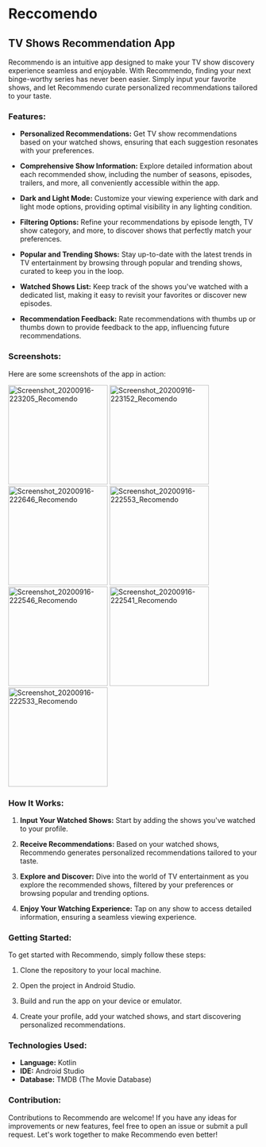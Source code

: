 # Reccomendo

## TV Shows Recommendation App

Recommendo is an intuitive app designed to make your TV show discovery experience seamless and enjoyable. With Recommendo, finding your next binge-worthy series has never been easier. Simply input your favorite shows, and let Recommendo curate personalized recommendations tailored to your taste.

### Features:

- **Personalized Recommendations:** Get TV show recommendations based on your watched shows, ensuring that each suggestion resonates with your preferences.
  
- **Comprehensive Show Information:** Explore detailed information about each recommended show, including the number of seasons, episodes, trailers, and more, all conveniently accessible within the app.
  
- **Dark and Light Mode:** Customize your viewing experience with dark and light mode options, providing optimal visibility in any lighting condition.
  
- **Filtering Options:** Refine your recommendations by episode length, TV show category, and more, to discover shows that perfectly match your preferences.
  
- **Popular and Trending Shows:** Stay up-to-date with the latest trends in TV entertainment by browsing through popular and trending shows, curated to keep you in the loop.
  
- **Watched Shows List:** Keep track of the shows you've watched with a dedicated list, making it easy to revisit your favorites or discover new episodes.
  
- **Recommendation Feedback:** Rate recommendations with thumbs up or thumbs down to provide feedback to the app, influencing future recommendations.

### Screenshots:

Here are some screenshots of the app in action:

<img src="https://github.com/liel20946/Reccomendo/assets/13507497/73d65116-825c-4be4-9b2a-0e37f398e2cd" alt="Screenshot_20200916-223205_Recomendo" width="200px">
<img src="https://github.com/liel20946/Reccomendo/assets/13507497/b71852c5-f4d0-43cf-923d-302f8b86cddf" alt="Screenshot_20200916-223152_Recomendo" width="200px">
<img src="https://github.com/liel20946/Reccomendo/assets/13507497/701d0396-fe39-46ea-ac16-a1010167e063" alt="Screenshot_20200916-222646_Recomendo" width="200px">
<img src="https://github.com/liel20946/Reccomendo/assets/13507497/15dfacc0-1c0a-4699-9a56-911ab6193b5d" alt="Screenshot_20200916-222553_Recomendo" width="200px">
<img src="https://github.com/liel20946/Reccomendo/assets/13507497/e75f6dfa-d39f-40b4-b0ea-417220558e8d" alt="Screenshot_20200916-222546_Recomendo" width="200px">
<img src="https://github.com/liel20946/Reccomendo/assets/13507497/a7466a55-ce77-45e1-86b0-37bea212ac2e" alt="Screenshot_20200916-222541_Recomendo" width="200px">
<img src="https://github.com/liel20946/Reccomendo/assets/13507497/bad8abdf-1dc0-4fe3-b84b-3d7fef3c202a" alt="Screenshot_20200916-222533_Recomendo" width="200px">


### How It Works:

1. **Input Your Watched Shows:** Start by adding the shows you've watched to your profile.
  
2. **Receive Recommendations:** Based on your watched shows, Recommendo generates personalized recommendations tailored to your taste.
  
3. **Explore and Discover:** Dive into the world of TV entertainment as you explore the recommended shows, filtered by your preferences or browsing popular and trending options.
  
4. **Enjoy Your Watching Experience:** Tap on any show to access detailed information, ensuring a seamless viewing experience.

### Getting Started:

To get started with Recommendo, simply follow these steps:

1. Clone the repository to your local machine.
  
2. Open the project in Android Studio.
  
3. Build and run the app on your device or emulator.
  
4. Create your profile, add your watched shows, and start discovering personalized recommendations.

### Technologies Used:

- **Language:** Kotlin
- **IDE:** Android Studio
- **Database:** TMDB (The Movie Database)

### Contribution:

Contributions to Recommendo are welcome! If you have any ideas for improvements or new features, feel free to open an issue or submit a pull request. Let's work together to make Recommendo even better!
